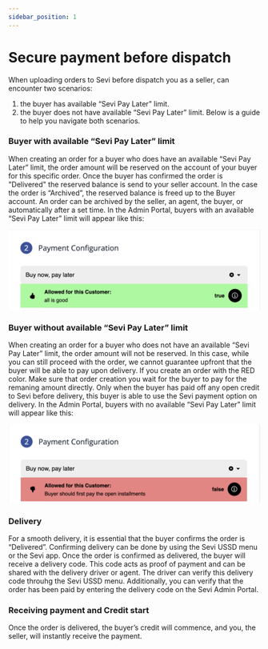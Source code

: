 ```yaml
---
sidebar_position: 1
---
```

# Secure payment before dispatch

When uploading orders to Sevi before dispatch you as a seller, can encounter two scenarios:

1) the buyer has available “Sevi Pay Later” limit.
2) the buyer does not have available “Sevi Pay Later” limit.
   Below is a guide to help you navigate both scenarios.

### **Buyer with available “Sevi Pay Later” limit**

When creating an order for a buyer who does have an available “Sevi Pay Later” limit, the order amount will be reserved on the account of your buyer for this specific order. Once the buyer has confirmed the order is "Delivered" the reserved balance is send to your seller account. In the case the order is “Archived”, the reserved balance is freed up to the Buyer account. An order can be archived by the seller, an agent, the buyer, or automatically after a set time. In the Admin Portal, buyers with an available “Sevi Pay Later” limit will appear like this:

![1726514715600](image/paid/1726514715600.png)

### Buyer without available “Sevi Pay Later” limit

When creating an order for a buyer who does not have an available “Sevi Pay Later” limit, the order amount will not be reserved. In this case, while you can still proceed with the order, we cannot guarantee upfront that the buyer will be able to pay upon delivery. If you create an order with the RED color. Make sure that order creation you wait for the buyer to pay for the remaning amount directly. Only when the buyer has paid off any open credit to Sevi before delivery, this buyer is able to use the Sevi payment option on delivery. In the Admin Portal, buyers with no available “Sevi Pay Later” limit will appear like this:

![1726513943631](image/paid/1726513943631.png)

### **Delivery**

For a smooth delivery, it is essential that the buyer confirms the order is “Delivered”. Confirming delivery can be done by using the Sevi USSD menu or the Sevi app. Once the order is confirmed as delivered, the buyer will receive a delivery code. This code acts as proof of payment and can be shared with the delivery driver or agent. The driver can verify this delivery code throuhg the Sevi USSD menu. Additionally, you can verify that the order has been paid by entering the delivery code on the Sevi Admin Portal.

### **Receiving** payment and Credit start

Once the order is delivered, the buyer’s credit will commence, and you, the seller, will instantly receive the payment.
